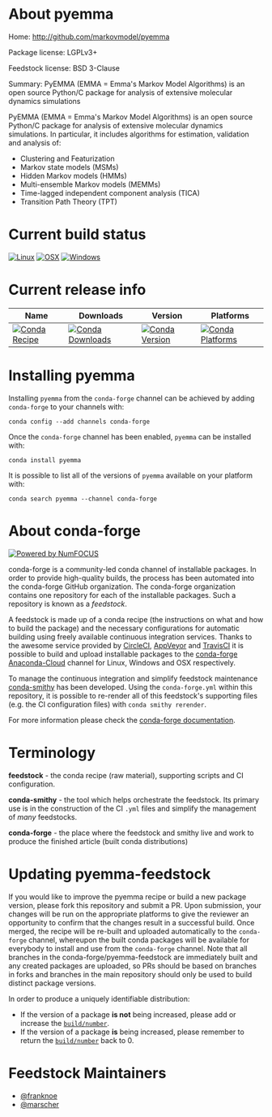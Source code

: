 <!--
# -*- mode: jinja -*-
-->

About pyemma
============

Home: http://github.com/markovmodel/pyemma

Package license: LGPLv3+

Feedstock license: BSD 3-Clause

Summary: PyEMMA (EMMA = Emma's Markov Model Algorithms) is an open source Python/C package for analysis of extensive molecular dynamics simulations

PyEMMA (EMMA = Emma's Markov Model Algorithms) is an open source Python/C package
for analysis of extensive molecular dynamics simulations.
In particular, it includes algorithms for estimation, validation and analysis of:
  * Clustering and Featurization
  * Markov state models (MSMs)
  * Hidden Markov models (HMMs)
  * Multi-ensemble Markov models (MEMMs)
  * Time-lagged independent component analysis (TICA)
  * Transition Path Theory (TPT)


Current build status
====================

[![Linux](https://img.shields.io/circleci/project/github/conda-forge/pyemma-feedstock/master.svg?label=Linux)](https://circleci.com/gh/conda-forge/pyemma-feedstock)
[![OSX](https://img.shields.io/travis/conda-forge/pyemma-feedstock/master.svg?label=macOS)](https://travis-ci.org/conda-forge/pyemma-feedstock)
[![Windows](https://img.shields.io/appveyor/ci/conda-forge/pyemma-feedstock/master.svg?label=Windows)](https://ci.appveyor.com/project/conda-forge/pyemma-feedstock/branch/master)

Current release info
====================

| Name | Downloads | Version | Platforms |
| --- | --- | --- | --- |
| [![Conda Recipe](https://img.shields.io/badge/recipe-pyemma-green.svg)](https://anaconda.org/conda-forge/pyemma) | [![Conda Downloads](https://img.shields.io/conda/dn/conda-forge/pyemma.svg)](https://anaconda.org/conda-forge/pyemma) | [![Conda Version](https://img.shields.io/conda/vn/conda-forge/pyemma.svg)](https://anaconda.org/conda-forge/pyemma) | [![Conda Platforms](https://img.shields.io/conda/pn/conda-forge/pyemma.svg)](https://anaconda.org/conda-forge/pyemma) |

Installing pyemma
=================

Installing `pyemma` from the `conda-forge` channel can be achieved by adding `conda-forge` to your channels with:

```
conda config --add channels conda-forge
```

Once the `conda-forge` channel has been enabled, `pyemma` can be installed with:

```
conda install pyemma
```

It is possible to list all of the versions of `pyemma` available on your platform with:

```
conda search pyemma --channel conda-forge
```


About conda-forge
=================

[![Powered by NumFOCUS](https://img.shields.io/badge/powered%20by-NumFOCUS-orange.svg?style=flat&colorA=E1523D&colorB=007D8A)](http://numfocus.org)

conda-forge is a community-led conda channel of installable packages.
In order to provide high-quality builds, the process has been automated into the
conda-forge GitHub organization. The conda-forge organization contains one repository
for each of the installable packages. Such a repository is known as a *feedstock*.

A feedstock is made up of a conda recipe (the instructions on what and how to build
the package) and the necessary configurations for automatic building using freely
available continuous integration services. Thanks to the awesome service provided by
[CircleCI](https://circleci.com/), [AppVeyor](https://www.appveyor.com/)
and [TravisCI](https://travis-ci.org/) it is possible to build and upload installable
packages to the [conda-forge](https://anaconda.org/conda-forge)
[Anaconda-Cloud](https://anaconda.org/) channel for Linux, Windows and OSX respectively.

To manage the continuous integration and simplify feedstock maintenance
[conda-smithy](https://github.com/conda-forge/conda-smithy) has been developed.
Using the ``conda-forge.yml`` within this repository, it is possible to re-render all of
this feedstock's supporting files (e.g. the CI configuration files) with ``conda smithy rerender``.

For more information please check the [conda-forge documentation](https://conda-forge.org/docs/).

Terminology
===========

**feedstock** - the conda recipe (raw material), supporting scripts and CI configuration.

**conda-smithy** - the tool which helps orchestrate the feedstock.
                   Its primary use is in the construction of the CI ``.yml`` files
                   and simplify the management of *many* feedstocks.

**conda-forge** - the place where the feedstock and smithy live and work to
                  produce the finished article (built conda distributions)


Updating pyemma-feedstock
=========================

If you would like to improve the pyemma recipe or build a new
package version, please fork this repository and submit a PR. Upon submission,
your changes will be run on the appropriate platforms to give the reviewer an
opportunity to confirm that the changes result in a successful build. Once
merged, the recipe will be re-built and uploaded automatically to the
`conda-forge` channel, whereupon the built conda packages will be available for
everybody to install and use from the `conda-forge` channel.
Note that all branches in the conda-forge/pyemma-feedstock are
immediately built and any created packages are uploaded, so PRs should be based
on branches in forks and branches in the main repository should only be used to
build distinct package versions.

In order to produce a uniquely identifiable distribution:
 * If the version of a package **is not** being increased, please add or increase
   the [``build/number``](https://conda.io/docs/user-guide/tasks/build-packages/define-metadata.html#build-number-and-string).
 * If the version of a package **is** being increased, please remember to return
   the [``build/number``](https://conda.io/docs/user-guide/tasks/build-packages/define-metadata.html#build-number-and-string)
   back to 0.

Feedstock Maintainers
=====================

* [@franknoe](https://github.com/franknoe/)
* [@marscher](https://github.com/marscher/)

